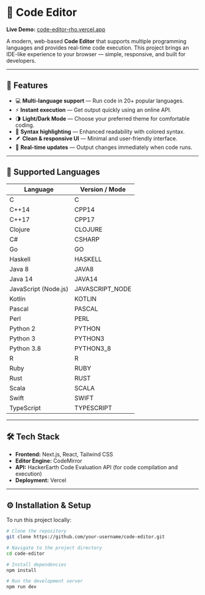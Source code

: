 # 🧠 Code Editor

**Live Demo:** [code-editor-rho.vercel.app](https://code-editor-rho.vercel.app/)

A modern, web-based **Code Editor** that supports multiple programming languages and provides real-time code execution.
This project brings an IDE-like experience to your browser — simple, responsive, and built for developers.

---

## 🚀 Features

- 💻 **Multi-language support** — Run code in 20+ popular languages.
- ⚡ **Instant execution** — Get output quickly using an online API.
- 🌗 **Light/Dark Mode** — Choose your preferred theme for comfortable coding.
- 🧩 **Syntax highlighting** — Enhanced readability with colored syntax.
- 🪶 **Clean & responsive UI** — Minimal and user-friendly interface.
- 🔁 **Real-time updates** — Output changes immediately when code runs.

---

## 🧠 Supported Languages

| Language | Version / Mode |
|-----------|----------------|
| C | C |
| C++14 | CPP14 |
| C++17 | CPP17 |
| Clojure | CLOJURE |
| C# | CSHARP |
| Go | GO |
| Haskell | HASKELL |
| Java 8 | JAVA8 |
| Java 14 | JAVA14 |
| JavaScript (Node.js) | JAVASCRIPT_NODE |
| Kotlin | KOTLIN |
| Pascal | PASCAL |
| Perl | PERL |
| Python 2 | PYTHON |
| Python 3 | PYTHON3 |
| Python 3.8 | PYTHON3_8 |
| R | R |
| Ruby | RUBY |
| Rust | RUST |
| Scala | SCALA |
| Swift | SWIFT |
| TypeScript | TYPESCRIPT |

---

## 🛠️ Tech Stack

- **Frontend:** Next.js, React, Tailwind CSS
- **Editor Engine:** CodeMirror
- **API:** HackerEarth Code Evaluation API (for code compilation and execution)
- **Deployment:** Vercel

---

## ⚙️ Installation & Setup

To run this project locally:

```bash
# Clone the repository
git clone https://github.com/your-username/code-editor.git

# Navigate to the project directory
cd code-editor

# Install dependencies
npm install

# Run the development server
npm run dev

